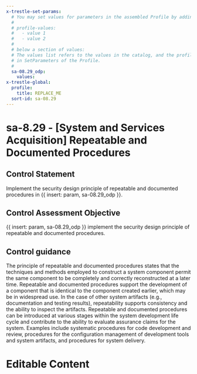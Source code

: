 ```yaml
---
x-trestle-set-params:
  # You may set values for parameters in the assembled Profile by adding
  #
  # profile-values:
  #   - value 1
  #   - value 2
  #
  # below a section of values:
  # The values list refers to the values in the catalog, and the profile-values represent values
  # in SetParameters of the Profile.
  #
  sa-08.29_odp:
    values:
x-trestle-global:
  profile:
    title: REPLACE_ME
  sort-id: sa-08.29
---
```


# sa-8.29 - \[System and Services Acquisition\] Repeatable and Documented Procedures

## Control Statement

Implement the security design principle of repeatable and documented procedures in {{ insert: param, sa-08.29_odp }}.

## Control Assessment Objective

{{ insert: param, sa-08.29_odp }} implement the security design principle of repeatable and documented procedures.

## Control guidance

The principle of repeatable and documented procedures states that the techniques and methods employed to construct a system component permit the same component to be completely and correctly reconstructed at a later time. Repeatable and documented procedures support the development of a component that is identical to the component created earlier, which may be in widespread use. In the case of other system artifacts (e.g., documentation and testing results), repeatability supports consistency and the ability to inspect the artifacts. Repeatable and documented procedures can be introduced at various stages within the system development life cycle and contribute to the ability to evaluate assurance claims for the system. Examples include systematic procedures for code development and review, procedures for the configuration management of development tools and system artifacts, and procedures for system delivery.

# Editable Content

<!-- Make additions and edits below -->
<!-- The above represents the contents of the control as received by the profile, prior to additions. -->
<!-- If the profile makes additions to the control, they will appear below. -->
<!-- The above markdown may not be edited but you may edit the content below, and/or introduce new additions to be made by the profile. -->
<!-- If there is a yaml header at the top, parameter values may be edited. Use --set-parameters to incorporate the changes during assembly. -->
<!-- The content here will then replace what is in the profile for this control, after running profile-assemble. -->
<!-- The current profile has no added parts for this control, but you may add new ones here. -->
<!-- Each addition must have a heading either of the form ## Control my_addition_name -->
<!-- or ## Part a. (where the a. refers to one of the control statement labels.) -->
<!-- "## Control" parts are new parts added after the statement part. -->
<!-- "## Part" parts are new parts added into the top-level statement part with that label. -->
<!-- Subparts may be added with nested hash levels of the form ### My Subpart Name -->
<!-- underneath the parent ## Control or ## Part being added -->
<!-- See https://ibm.github.io/compliance-trestle/tutorials/ssp_profile_catalog_authoring/ssp_profile_catalog_authoring for guidance. -->
